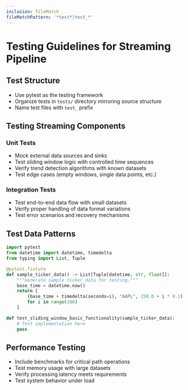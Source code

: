 ```yaml
---
inclusion: fileMatch
fileMatchPattern: '*test*|test_*'
---
```


# Testing Guidelines for Streaming Pipeline

## Test Structure
- Use pytest as the testing framework
- Organize tests in `tests/` directory mirroring source structure
- Name test files with `test_` prefix

## Testing Streaming Components
### Unit Tests
- Mock external data sources and sinks
- Test sliding window logic with controlled time sequences
- Verify trend detection algorithms with known datasets
- Test edge cases (empty windows, single data points, etc.)

### Integration Tests
- Test end-to-end data flow with small datasets
- Verify proper handling of data format variations
- Test error scenarios and recovery mechanisms

## Test Data Patterns
```python
import pytest
from datetime import datetime, timedelta
from typing import List, Tuple

@pytest.fixture
def sample_ticker_data() -> List[Tuple[datetime, str, float]]:
    """Generate sample ticker data for testing."""
    base_time = datetime.now()
    return [
        (base_time + timedelta(seconds=i), "AAPL", 150.0 + i * 0.1)
        for i in range(100)
    ]

def test_sliding_window_basic_functionality(sample_ticker_data):
    # Test implementation here
    pass
```

## Performance Testing
- Include benchmarks for critical path operations
- Test memory usage with large datasets
- Verify processing latency meets requirements
- Test system behavior under load